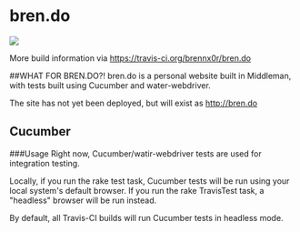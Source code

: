 # bren.do
![](https://travis-ci.org/brennx0r/bren.do.svg?branch=master)

More build information via https://travis-ci.org/brennx0r/bren.do

##WHAT FOR BREN.DO?!
bren.do is a personal website built in Middleman, with tests built 
using Cucumber and water-webdriver.

The site has not yet been deployed, but will exist as http://bren.do

## Cucumber
###Usage
Right now, Cucumber/watir-webdriver tests are used for integration testing.

Locally, if you run the rake test task, Cucumber tests will be run using your local system's
default browser. If you run the rake TravisTest task, a "headless" browser will be run instead.

By default, all Travis-CI builds will run Cucumber tests in headless mode.




